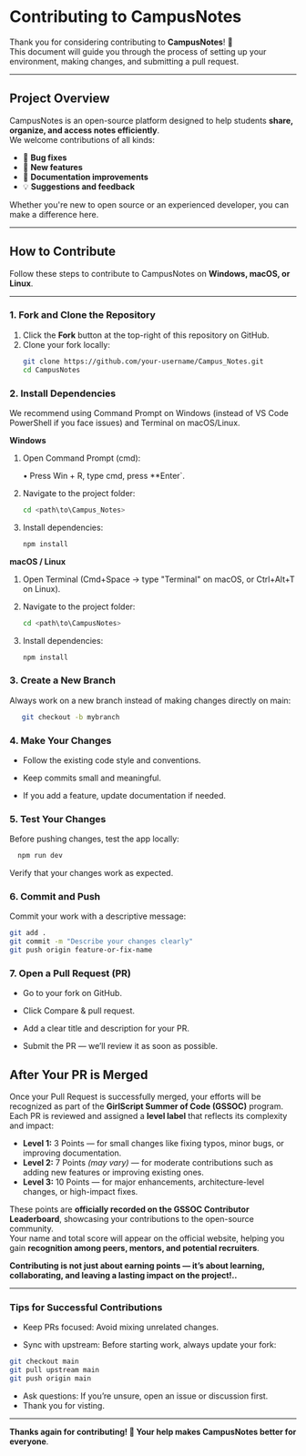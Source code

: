 # Contributing to CampusNotes

Thank you for considering contributing to **CampusNotes**! 🎉  
This document will guide you through the process of setting up your environment, making changes, and submitting a pull request.

---

## Project Overview

CampusNotes is an open-source platform designed to help students **share, organize, and access notes efficiently**.  
We welcome contributions of all kinds:  
- 🐞 **Bug fixes**  
- 🌟 **New features**  
- 📖 **Documentation improvements**  
- 💡 **Suggestions and feedback**  

Whether you're new to open source or an experienced developer, you can make a difference here.

---

## How to Contribute

Follow these steps to contribute to CampusNotes on **Windows, macOS, or Linux**.

---

### 1. Fork and Clone the Repository
1. Click the **Fork** button at the top-right of this repository on GitHub.  
2. Clone your fork locally:  
   ```bash
   git clone https://github.com/your-username/Campus_Notes.git
   cd CampusNotes
### 2. Install Dependencies
  We recommend using Command Prompt on Windows (instead of VS Code PowerShell if you face issues) and Terminal on macOS/Linux.
  
  **Windows**
  
  1. Open Command Prompt (cmd):
     
      • Press Win + R, type cmd, press **Enter`.
     
  2. Navigate to the project folder:
     ```bash
     cd <path\to\Campus_Notes>
     ```
  
  3. Install dependencies:
     ```bash
     npm install
     ```
   **macOS / Linux**
  
   1. Open Terminal (Cmd+Space → type "Terminal" on macOS, or Ctrl+Alt+T on Linux).
  
   2. Navigate to the project folder:
      ```bash
      cd <path\to\CampusNotes>
      ```
  
   3. Install dependencies:
      ```bash
      npm install
      ```
### 3. Create a New Branch
  Always work on a new branch instead of making changes directly on main:
  ```bash
     git checkout -b mybranch
  ```

### 4. Make Your Changes
- Follow the existing code style and conventions.

- Keep commits small and meaningful.

- If you add a feature, update documentation if needed.

### 5. Test Your Changes

Before pushing changes, test the app locally:
```bash
  npm run dev
```
Verify that your changes work as expected.

### 6. Commit and Push

Commit your work with a descriptive message:
```bash
git add .
git commit -m "Describe your changes clearly"
git push origin feature-or-fix-name
```

### 7. Open a Pull Request (PR)
- Go to your fork on GitHub.

- Click Compare & pull request.

- Add a clear title and description for your PR.

- Submit the PR — we’ll review it as soon as possible.


## After Your PR is Merged

Once your Pull Request is successfully merged, your efforts will be recognized as part of the **GirlScript Summer of Code (GSSOC)** program.  
Each PR is reviewed and assigned a **level label** that reflects its complexity and impact:

- **Level 1:** 3 Points — for small changes like fixing typos, minor bugs, or improving documentation.  
- **Level 2:** 7 Points *(may vary)* — for moderate contributions such as adding new features or improving existing ones.  
- **Level 3:** 10 Points — for major enhancements, architecture-level changes, or high-impact fixes.  

These points are **officially recorded on the GSSOC Contributor Leaderboard**, showcasing your contributions to the open-source community.  
Your name and total score will appear on the official website, helping you gain **recognition among peers, mentors, and potential recruiters**.  

**Contributing is not just about earning points — it’s about learning, collaborating, and leaving a lasting impact on the project!..**

---

### Tips for Successful Contributions
- Keep PRs focused: Avoid mixing unrelated changes.

- Sync with upstream: Before starting work, always update your fork:
```bash
git checkout main
git pull upstream main
git push origin main
```
- Ask questions: If you’re unsure, open an issue or discussion first.
- Thank you for visting.
---


**Thanks again for contributing! 🙌 Your help makes CampusNotes better for everyone**.